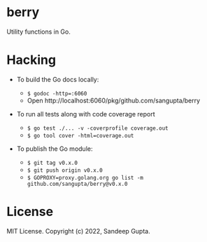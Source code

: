# berry

Utility functions in Go.

# Hacking

* To build the Go docs locally:
  - `$ godoc -http=:6060`
  - Open http://localhost:6060/pkg/github.com/sangupta/berry

* To run all tests along with code coverage report
  - `$ go test ./... -v -coverprofile coverage.out`
  - `$ go tool cover -html=coverage.out`

* To publish the Go module:
  - `$ git tag v0.x.0`
  - `$ git push origin v0.x.0`
  - `$ GOPROXY=proxy.golang.org go list -m github.com/sangupta/berry@v0.x.0`


# License

MIT License. Copyright (c) 2022, Sandeep Gupta.
